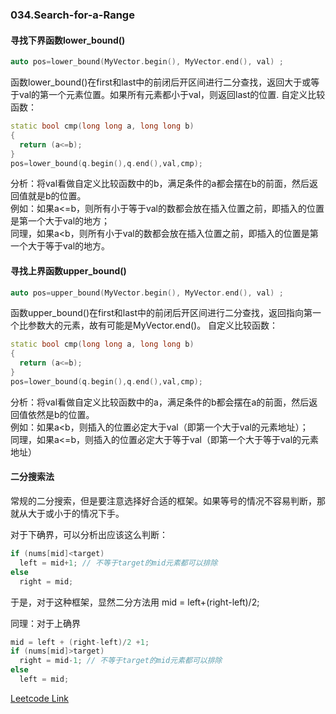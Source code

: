 ### 034.Search-for-a-Range

#### 寻找下界函数lower_bound()	
```cpp
auto pos=lower_bound(MyVector.begin(), MyVector.end(), val) ;	
```
函数lower_bound()在first和last中的前闭后开区间进行二分查找，返回大于或等于val的第一个元素位置。如果所有元素都小于val，则返回last的位置. 
自定义比较函数：
```cpp
static bool cmp(long long a, long long b)  
{         
  return (a<=b);         
}    
pos=lower_bound(q.begin(),q.end(),val,cmp);
```
分析：将val看做自定义比较函数中的b，满足条件的a都会摆在b的前面，然后返回值就是b的位置。  
例如：如果a<=b，则所有小于等于val的数都会放在插入位置之前，即插入的位置是第一个大于val的地方；  
同理，如果a<b，则所有小于val的数都会放在插入位置之前，即插入的位置是第一个大于等于val的地方。

#### 寻找上界函数upper_bound()	
```cpp
auto pos=upper_bound(MyVector.begin(), MyVector.end(), val) ;	
```
函数upper_bound()在first和last中的前闭后开区间进行二分查找，返回指向第一个比参数大的元素，故有可能是MyVector.end()。
自定义比较函数：
```cpp
static bool cmp(long long a, long long b)  
{         
  return (a<=b);
}    
pos=lower_bound(q.begin(),q.end(),val,cmp);
```
分析：将val看做自定义比较函数中的a，满足条件的b都会摆在a的前面，然后返回值依然是b的位置。  
例如：如果a<b，则插入的位置必定大于val（即第一个大于val的元素地址）；  
同理，如果a<=b，则插入的位置必定大于等于val（即第一个大于等于val的元素地址）  

#### 二分搜索法    
常规的二分搜索，但是要注意选择好合适的框架。如果等号的情况不容易判断，那就从大于或小于的情况下手。

对于下确界，可以分析出应该这么判断： 
```cpp
if (nums[mid]<target)
  left = mid+1; // 不等于target的mid元素都可以排除
else
  right = mid;
```
于是，对于这种框架，显然二分方法用 mid = left+(right-left)/2;

同理：对于上确界    
```cpp
mid = left + (right-left)/2 +1;
if (nums[mid]>target)
  right = mid-1; // 不等于target的mid元素都可以排除
else
  left = mid;
```




[Leetcode Link](https://leetcode.com/problems/search-for-a-range)
